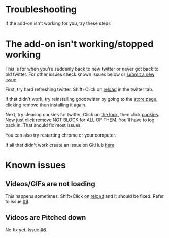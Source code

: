 # Troubleshooting
If the add-on isn't working for you, try these steps

# The add-on isn't working/stopped working
This is for when you're suddenly back to new twitter or never got back to old twitter.
For other issues check known issues below or [submit a new issue](https://github.com/ZusorCode/GoodTwitterChrome/issues).

First, try hard refreshing twitter. Shift+Click on [reload](https://i.imgur.com/b6wAyvY.png) in the twitter tab.

If that didn't work, try reinstalling goodtwitter by going to the [store page](https://chrome.google.com/webstore/detail/goodtwitter/jbanhionoclikdjnjlcmefiofgjimgca),
clicking remove then installing it again.

Next, try clearing cookies for twitter. Click on [the lock](https://i.imgur.com/mrN3So1.png),
then click [cookies](https://i.imgur.com/ubaejpk.png). Now just click [remove](https://i.imgur.com/xck2mxL.png) NOT BLOCK for ALL OF THEM.
You'll have to log back in. That should fix most issues.

You can also try restarting chrome or your computer.

If all that didn't work create an issue on GitHub [here](https://github.com/ZusorCode/GoodTwitter/issues)
# Known issues
## Videos/GIFs are not loading
This happens sometimes. Shift+Click on [reload](https://i.imgur.com/Eai0GOG.png) and it should be fixed.
Refer to issue [#9](https://github.com/ZusorCode/GoodTwitter/issues/9).
## Videos are Pitched down
No fix yet. Issue [#6](https://github.com/ZusorCode/GoodTwitter/issues/6).
